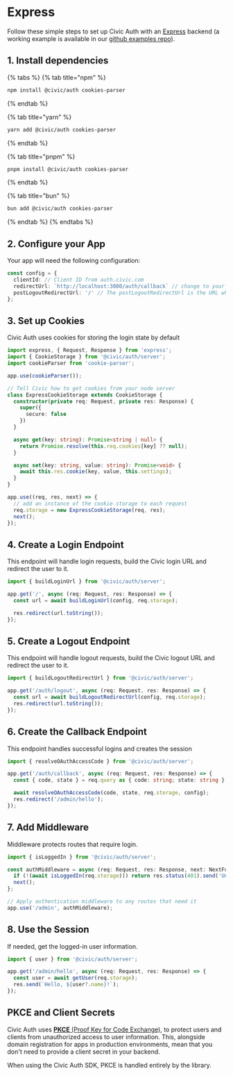 # Express

Follow these simple steps to set up Civic Auth with an [Express](https://expressjs.com/) backend (a working example is available in our [github examples repo](https://github.com/civicteam/civic-auth-examples/tree/main/packages/civic-auth/server/express)).

## 1. Install dependencies

{% tabs %}
{% tab title="npm" %}
```bash
npm install @civic/auth cookies-parser
```
{% endtab %}

{% tab title="yarn" %}
```bash
yarn add @civic/auth cookies-parser
```
{% endtab %}

{% tab title="pnpm" %}
```bash
pnpm install @civic/auth cookies-parser
```
{% endtab %}

{% tab title="bun" %}
```bash
bun add @civic/auth cookies-parser
```
{% endtab %}
{% endtabs %}

## 2. Configure your App

Your app will need the following configuration:

```typescript
const config = {
  clientId: // Client ID from auth.civic.com
  redirectUrl: `http://localhost:3000/auth/callback` // change to your domain when deploying,
  postLogoutRedirectUrl: '/' // The postLogoutRedirectUrl is the URL where the user will be redirected after successfully logging out from Civic's auth server.
};
```

## 3. Set up Cookies

Civic Auth uses cookies for storing the login state by default

```typescript
import express, { Request, Response } from 'express';
import { CookieStorage } from '@civic/auth/server';
import cookieParser from 'cookie-parser';

app.use(cookieParser());

// Tell Civic how to get cookies from your node server
class ExpressCookieStorage extends CookieStorage {
  constructor(private req: Request, private res: Response) {
    super({
      secure: false
    })
  }

  async get(key: string): Promise<string | null> {
    return Promise.resolve(this.req.cookies[key] ?? null);
  }

  async set(key: string, value: string): Promise<void> {
    await this.res.cookie(key, value, this.settings);
  }
}

app.use((req, res, next) => {
  // add an instance of the cookie storage to each request
  req.storage = new ExpressCookieStorage(req, res);
  next();
});
```

## 4. Create a Login Endpoint

This endpoint will handle login requests,  build the Civic login URL and redirect the user to it.

```typescript
import { buildLoginUrl } from '@civic/auth/server';

app.get('/', async (req: Request, res: Response) => {
  const url = await buildLoginUrl(config, req.storage);

  res.redirect(url.toString());
});
```

## 5. Create a Logout Endpoint

This endpoint will handle logout requests, build the Civic logout URL and redirect the user to it.

```typescript
import { buildLogoutRedirectUrl } from '@civic/auth/server';

app.get('/auth/logout', async (req: Request, res: Response) => {
  const url = await buildLogoutRedirectUrl(config, req.storage);
  res.redirect(url.toString());
});
```

## 6. Create the Callback Endpoint

This endpoint handles successful logins and creates the session

```typescript
import { resolveOAuthAccessCode } from '@civic/auth/server';

app.get('/auth/callback', async (req: Request, res: Response) => {
  const { code, state } = req.query as { code: string; state: string };

  await resolveOAuthAccessCode(code, state, req.storage, config);
  res.redirect('/admin/hello');
});
```

## 7. Add Middleware

Middleware protects routes that require login.

```typescript
import { isLoggedIn } from '@civic/auth/server';

const authMiddleware = async (req: Request, res: Response, next: NextFunction) => {
  if (!(await isLoggedIn(req.storage))) return res.status(401).send('Unauthorized');
  next();
};

// Apply authentication middleware to any routes that need it
app.use('/admin', authMiddleware);
```

## 8. Use the Session

If needed, get the logged-in user information.

```typescript
import { user } from '@civic/auth/server';

app.get('/admin/hello', async (req: Request, res: Response) => {
  const user = await getUser(req.storage);
  res.send(`Hello, ${user?.name}!`);
});
```

## PKCE and Client Secrets

Civic Auth uses [**PKCE** (Proof Key for Code Exchange)](https://oauth.net/2/pkce/), to protect users and clients from unauthorized access to user information. This, alongside domain registration for apps in production environments, mean that you don't need to provide a client secret in your backend.

When using the Civic Auth SDK, PKCE is handled entirely by the library.
